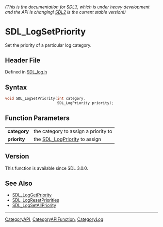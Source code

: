 ###### (This is the documentation for SDL3, which is under heavy development and the API is changing! [SDL2](https://wiki.libsdl.org/SDL2/) is the current stable version!)
# SDL_LogSetPriority

Set the priority of a particular log category.

## Header File

Defined in [SDL_log.h](https://github.com/libsdl-org/SDL/blob/main/include/SDL3/SDL_log.h)

## Syntax

```c
void SDL_LogSetPriority(int category,
                        SDL_LogPriority priority);

```

## Function Parameters

|                  |                                                  |
| ---------------- | ------------------------------------------------ |
| **category**     | the category to assign a priority to             |
| **priority**     | the [SDL_LogPriority](SDL_LogPriority) to assign |

## Version

This function is available since SDL 3.0.0.

## See Also

* [SDL_LogGetPriority](SDL_LogGetPriority)
* [SDL_LogResetPriorities](SDL_LogResetPriorities)
* [SDL_LogSetAllPriority](SDL_LogSetAllPriority)

----
[CategoryAPI](CategoryAPI), [CategoryAPIFunction](CategoryAPIFunction), [CategoryLog](CategoryLog)


